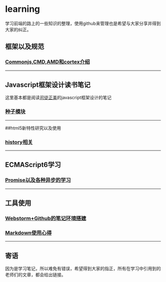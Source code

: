 # learning

学习前端的路上的一些知识的整理，使用github来管理也是希望与大家分享并得到大家的纠正。
## 框架以及规范
### [Commonjs,CMD,AMD和cortex介绍][1]
---

## Javascript框架设计读书笔记
这里基本都是阅读[司徒正美](https://github.com/RubyLouvre)的javascript框架设计的笔记
### [种子模块][5]
---

##html5新特性研究以及使用
### [history相关][4]
---

## ECMAScript6学习
### [Promise以及各种异步的学习][3]
---

## 工具使用
### [Webstorm+Github的笔记环境搭建][2]
### [Markdown使用心得][6]
---

## 寄语
因为是学习笔记，所以难免有错误，希望得到大家的指正，所有在学习中引用到的老师们的文章，都会给出链接。

[1]:https://github.com/panyifei/learning/blob/master/Commonjs,CMD,AMD和cortex介绍.md
[2]:https://github.com/panyifei/learning/blob/master/Webstorm+Github的笔记环境搭建.md
[3]:https://github.com/panyifei/learning/blob/master/Promise以及各种异步的学习.md
[4]:https://github.com/panyifei/learning/blob/master/history相关.md
[5]:https://github.com/panyifei/learning/blob/master/种子模块.md
[6]:https://github.com/panyifei/learning/blob/master/Markdown使用心得.md